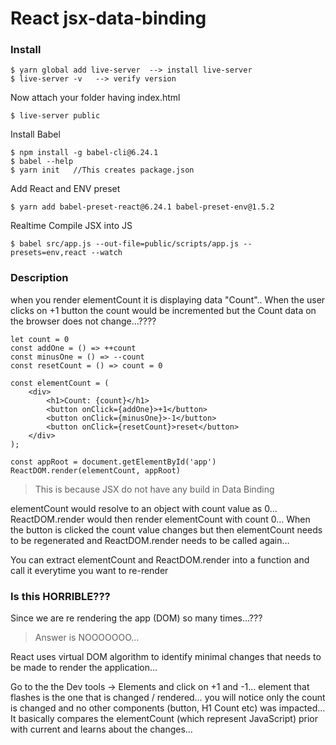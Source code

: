 # React jsx-data-binding

### Install
~~~~
$ yarn global add live-server  --> install live-server
$ live-server -v   --> verify version
~~~~

Now attach your folder having index.html
~~~~
$ live-server public
~~~~

Install Babel
~~~~
$ npm install -g babel-cli@6.24.1
$ babel --help
$ yarn init   //This creates package.json
~~~~

Add React and ENV preset
~~~~
$ yarn add babel-preset-react@6.24.1 babel-preset-env@1.5.2
~~~~

Realtime Compile JSX into JS
~~~~
$ babel src/app.js --out-file=public/scripts/app.js --presets=env,react --watch
~~~~

### Description
when you render elementCount it is displaying data "Count".. When the user clicks on +1 button the count would be incremented but the Count data on the browser does not change…????
~~~~
let count = 0
const addOne = () => ++count
const minusOne = () => --count
const resetCount = () => count = 0

const elementCount = (
    <div>
        <h1>Count: {count}</h1>
        <button onClick={addOne}>+1</button>
        <button onClick={minusOne}>-1</button>
        <button onClick={resetCount}>reset</button>
    </div>
);

const appRoot = document.getElementById('app') 
ReactDOM.render(elementCount, appRoot)
~~~~

> This is because JSX do not have any build in Data Binding

elementCount would resolve to an object with count value as 0… 
ReactDOM.render would then render elementCount with count 0… 
When the button is clicked the count value changes but then elementCount needs to be regenerated and ReactDOM.render needs to be called again…


You can extract elementCount and ReactDOM.render into a function and call it everytime you want to re-render

### Is this HORRIBLE??? 
Since we are re rendering the app (DOM) so many times…??? 
> Answer is NOOOOOOO...

React uses virtual DOM algorithm to identify minimal changes that needs to be made to render the application…

Go to the the Dev tools -> Elements and click on +1 and -1… 
element that flashes is the one that is changed / rendered… you will notice only the count is changed and no other components (button, H1 Count etc) was impacted… 
It basically compares the elementCount (which represent JavaScript) prior with current and learns about the changes…
